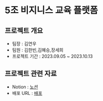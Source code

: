 # 5조 비지니스 교육 플랫폼 

## 프로젝트 개요

- 팀장 : 김연우
- 팀원 : 김한빈,김혜승,장세희
- 프로젝트 기간 : 2023.09.05 ~ 2023.10.13

## 프로젝트 관련 자료

- Notion : [노션](https://www.notion.so/ec8610c695d04a22b22ec986543f941b?v=42710e46064f4744986d7da3aa6beb0e)
- 배포 URL : [배포](http://abong2.github.io/teamproject_gummi/)